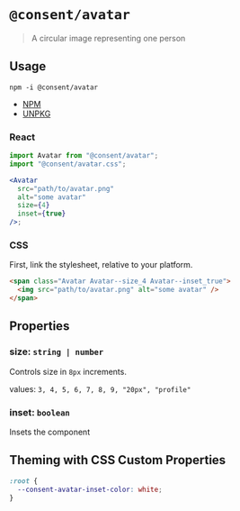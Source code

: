 # `@consent/avatar`

> A circular image representing one person

## Usage

`npm -i @consent/avatar`

- [NPM](https://www.npmjs.com/package/@consent/avatar)
- [UNPKG](http://unpkg.com/@consent/avatar)

### React

```jsx
import Avatar from "@consent/avatar";
import "@consent/avatar.css";

<Avatar
  src="path/to/avatar.png"
  alt="some avatar"
  size={4}
  inset={true}
/>;
```

### CSS

First, link the stylesheet, relative to your platform.

```html
<span class="Avatar Avatar--size_4 Avatar--inset_true">
  <img src="path/to/avatar.png" alt="some avatar" />
</span>
```

## Properties

### size: `string | number`

Controls size in `8px` increments.

values: `3, 4, 5, 6, 7, 8, 9, "20px", "profile"`

### inset: `boolean`

Insets the component

## Theming with CSS Custom Properties

```css
:root {
  --consent-avatar-inset-color: white;
}
```